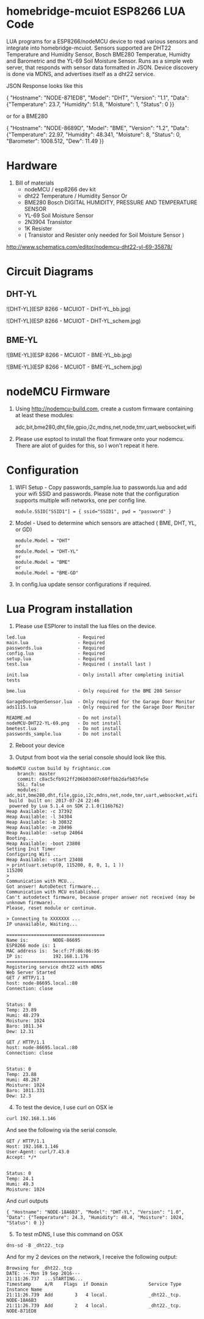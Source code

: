# homebridge-mcuiot ESP8266 LUA Code

LUA programs for a ESP8266/nodeMCU device to read various sensors and integrate into homebridge-mcuiot.  Sensors supported are DHT22 Temperature and Humidity Sensor, Bosch BME280 Temperatue, Humidty and Barometric and the YL-69 Soil Moisture Sensor.  Runs as a simple web server, that responds with sensor data formatted in JSON. Device discovery is done via MDNS, and advertises itself as a dht22 service.

JSON Response looks like this

{ "Hostname": "NODE-871ED8", "Model": "DHT", "Version": "1.1", "Data": {"Temperature": 23.7, "Humidity": 51.8, "Moisture": 1, "Status": 0 }}

or for a BME280

{ "Hostname": "NODE-8689D", "Model": "BME", "Version": "1.2", "Data": {"Temperature": 22.97, "Humidity": 48.341, "Moisture": 8, "Status": 0, "Barometer": 1008.512, "Dew": 11.49 }}

# Hardware

1. Bill of materials
   - nodeMCU / esp8266 dev kit
   - dht22 Temperature / Humidity Sensor
	Or
   - BME280 Bosch DIGITAL HUMIDITY, PRESSURE AND TEMPERATURE SENSOR
   - YL-69 Soil Moisture Sensor
   - 2N3904 Transistor
   - 1K Resister
   - ( Transistor and Resister only needed for Soil Moisture Sensor )

http://www.schematics.com/editor/nodemcu-dht22-yl-69-35878/

# Circuit Diagrams

## DHT-YL

![DHT-YL](ESP 8266 - MCUIOT - DHT-YL_bb.jpg)

![DHT-YL](ESP 8266 - MCUIOT - DHT-YL_schem.jpg)


## BME-YL

![BME-YL](ESP 8266 - MCUIOT - BME-YL_bb.jpg)

![BME-YL](ESP 8266 - MCUIOT - BME-YL_schem.jpg)

# nodeMCU Firmware

1. Using http://nodemcu-build.com, create a custom firmware containing at least
   these modules:

   adc,bit,bme280,dht,file,gpio,i2c,mdns,net,node,tmr,uart,websocket,wifi

2. Please use esptool to install the float firmware onto your nodemcu.  There are alot of guides for this, so I won't repeat it here.

# Configuration

1. WIFI Setup - Copy passwords_sample.lua to passwords.lua and add your wifi SSID and passwords.  Please note
   that the configuration supports multiple wifi networks, one per config line.
   ```
   module.SSID["SSID1"] = { ssid="SSID1", pwd = "password" }
   ```

2. Model - Used to determine which sensors are attached ( BME, DHT, YL, or GD)
   ```
   module.Model = "DHT"
   or
   module.Model = "DHT-YL"
   or
   module.Model = "BME"
   or
   module.Model = "BME-GD"
   ```

3. In config.lua update sensor configurations if required.

# Lua Program installation

1. Please use ESPlorer to install the lua files on the device.

```
led.lua                   - Required
main.lua                  - Required
passwords.lua             - Required
config.lua                - Required
setup.lua                 - Required
test.lua                  - Required ( install last )

init.lua                  - Only install after completing initial tests

bme.lua                   - Only required for the BME 280 Sensor

GarageDoorOpenSensor.lua  - Only required for the Garage Door Monitor
ads1115.lua               - Only required for the Garage Door Monitor

README.md                 - Do not install
nodeMCU-DHT22-YL-69.png   - Do not install
bmetest.lua               - Do not install
passwords_sample.lua      - Do not install
```

2. Reboot your device

3. Output from boot via the serial console should look like this.

```
NodeMCU custom build by frightanic.com
	branch: master
	commit: c8ac5cfb912ff206b03dd7c60ffbb2dafb83fe5e
	SSL: false
	modules: adc,bit,bme280,dht,file,gpio,i2c,mdns,net,node,tmr,uart,websocket,wifi
 build 	built on: 2017-07-24 22:46
 powered by Lua 5.1.4 on SDK 2.1.0(116b762)
Heap Available: -c 37392
Heap Available: -l 34304
Heap Available: -b 30832
Heap Available: -m 28496
Heap Available: -setup 24064
Booting...
Heap Available: -boot 23808
Setting Init Timer
Configuring Wifi ...
Heap Available: -start 23408
> print(uart.setup(0, 115200, 8, 0, 1, 1 ))
115200
>
Communication with MCU...
Got answer! AutoDetect firmware...
Communication with MCU established.
Can't autodetect firmware, because proper answer not received (may be unknown firmware).
Please, reset module or continue.

> Connecting to XXXXXXX ...
IP unavailable, Waiting...

====================================
Name is:         NODE-86695
ESP8266 mode is: 1
MAC address is:  5e:cf:7f:86:06:95
IP is:           192.168.1.176
====================================
Registering service dht22 with mDNS
Web Server Started
GET / HTTP/1.1
host: node-86695.local.:80
Connection: close


Status: 0
Temp: 23.89
Humi: 48.279
Moisture: 1024
Baro: 1011.34
Dew: 12.31

GET / HTTP/1.1
host: node-86695.local.:80
Connection: close


Status: 0
Temp: 23.88
Humi: 48.267
Moisture: 1024
Baro: 1011.331
Dew: 12.3

```

4. To test the device, I use curl on OSX ie
```
curl 192.168.1.146
```
And see the following via the serial console.

```
GET / HTTP/1.1
Host: 192.168.1.146
User-Agent: curl/7.43.0
Accept: */*


Status: 0
Temp: 24.1
Humi: 49.3
Moisture: 1024
```
And curl outputs
```
{ "Hostname": "NODE-18A6B3", "Model": "DHT-YL", "Version": "1.0", "Data": {"Temperature": 24.3, "Humidity": 48.4, "Moisture": 1024, "Status": 0 }}
```

5. To test mDNS, I use this command on OSX
```
dns-sd -B _dht22._tcp
```
And for my 2 devices on the network, I receive the following output:
```
Browsing for _dht22._tcp
DATE: ---Mon 19 Sep 2016---
21:11:26.737  ...STARTING...
Timestamp     A/R    Flags  if Domain               Service Type         Instance Name
21:11:26.739  Add        3   4 local.               _dht22._tcp.         NODE-18A6B3
21:11:26.739  Add        2   4 local.               _dht22._tcp.         NODE-871ED8
```
